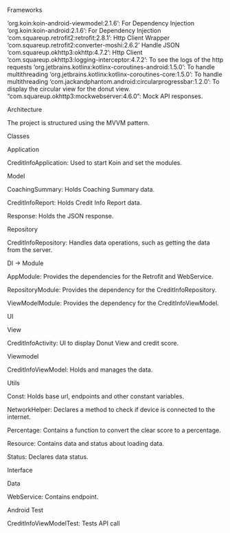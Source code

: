 Frameworks 

‘org.koin:koin-android-viewmodel:2.1.6’: For Dependency Injection
‘org.koin:koin-android:2.1.6’: For Dependency Injection
‘com.squareup.retrofit2:retrofit:2.8.1’: Http Client Wrapper
‘com.squareup.retrofit2:converter-moshi:2.6.2’ Handle JSON
‘com.squareup.okhttp3:okhttp:4.7.2’: Http Client
‘com.squareup.okhttp3:logging-interceptor:4.7.2’: To see the logs of the http requests 
‘org.jetbrains.kotlinx:kotlinx-coroutines-android:1.5.0’: To handle multithreading
‘org.jetbrains.kotlinx:kotlinx-coroutines-core:1.5.0’: To handle multithreading
‘com.jackandphantom.android:circularprogressbar:1.2.0’: To display the circular view for the donut view.
“com.squareup.okhttp3:mockwebserver:4.6.0”: Mock API responses.

Architecture

The project is structured using the MVVM pattern.

Classes

Application

CreditInfoApplication: Used to start Koin and set the modules.

Model

CoachingSummary: Holds Coaching Summary data.

CreditInfoReport: Holds Credit Info Report data.

Response: Holds the JSON response.

Repository

CreditInfoRepository: Handles data operations, such as getting the data from the server.

DI -> Module

AppModule: Provides the dependencies for the Retrofit and WebService.

RepositoryModule: Provides the dependency for the CreditInfoRepository.

ViewModelModule: Provides the dependency for the CreditInfoViewModel.

UI

View

CreditInfoActivity: UI to display Donut View and credit score.

Viewmodel

CreditInfoViewModel: Holds and manages the data.

Utils

Const: Holds base url, endpoints and other constant variables.

NetworkHelper: Declares a method to check if device is connected to the internet.

Percentage: Contains a function to convert the clear score to a percentage.

Resource: Contains data and status about loading data.

Status: Declares data status.


Interface

Data

WebService: Contains endpoint.

Android Test

CreditInfoViewModelTest: Tests API call 

